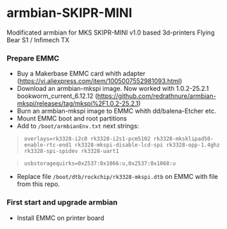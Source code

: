 # armbian-SKIPR-MINI
Modificated armbian for MKS SKIPR-MINI v1.0 based 3d-printers Flying Bear S1 / Infimech TX

### Prepare EMMC
- Buy a Makerbase EMMC card whith adapter (https://vi.aliexpress.com/item/1005007552981093.html)
- Download an armbian-mkspi image. Now worked with 1.0.2-25.2.1 bookworm_current_6.12.12 (https://github.com/redrathnure/armbian-mkspi/releases/tag/mkspi%2F1.0.2-25.2.1)
- Burn an armbian-mkspi image to EMMC whith dd/balena-Etcher etc.
- Mount EMMC boot and root partitions
- Add to `/boot/armbianEnv.txt` next strings:

>`overlays=rk3328-i2c0 rk3328-i2s1-pcm5102 rk3328-mksklipad50-enable-rtc-end1 rk3328-mkspi-disable-lcd-spi rk3328-opp-1.4ghz rk3328-spi-spidev rk3328-uart1`

>`usbstoragequirks=0x2537:0x1066:u,0x2537:0x1068:u`

- Replace file `/boot/dtb/rockchip/rk3328-mkspi.dtb` on EMMC with file from this repo.

### First start and upgrade armbian
- Install EMMC on printer board
